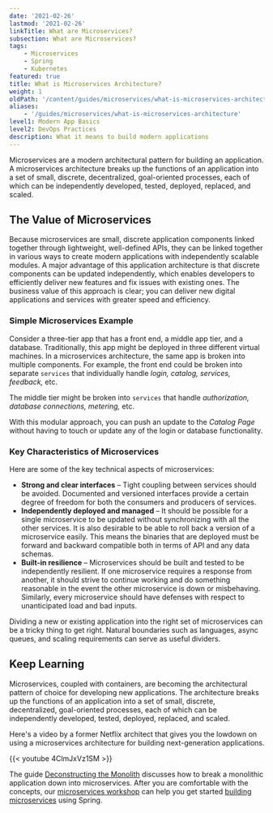 ```yaml
---
date: '2021-02-26'
lastmod: '2021-02-26'
linkTitle: What are Microservices?
subsection: What are Microservices?
tags:
    - Microservices
    - Spring
    - Kubernetes
featured: true
title: What is Microservices Architecture?
weight: 1
oldPath: '/content/guides/microservices/what-is-microservices-architecture.md'
aliases:
    - '/guides/microservices/what-is-microservices-architecture'
level1: Modern App Basics
level2: DevOps Practices
description: What it means to build modern applications
---
```


Microservices are a modern architectural pattern for building an application. A microservices architecture breaks up the functions of an application into a set of small, discrete, decentralized, goal-oriented processes, each of which can be independently developed, tested, deployed, replaced, and scaled.

## The Value of Microservices

Because microservices are small, discrete application components linked together through lightweight, well-defined APIs, they can be linked together in various ways to create modern applications with independently scalable modules. A major advantage of this application architecture is that discrete components can be updated independently, which enables developers to efficiently deliver new features and fix issues with existing ones. The business value of this approach is clear; you can deliver new digital applications and services with greater speed and efficiency.

### Simple Microservices Example

Consider a three-tier app that has a front end, a middle app tier, and a database. Traditionally, this app might be deployed in three different virtual machines. In a microservices architecture, the same app is broken into multiple components. For example, the front end could be broken into separate `services` that individually handle _login, catalog, services, feedback,_ etc.

The middle tier might be broken into `services` that handle _authorization, database connections, metering,_ etc.

With this modular approach, you can push an update to the _Catalog Page_ without having to touch or update any of the login or database functionality.

### Key Characteristics of Microservices

Here are some of the key technical aspects of microservices:

-   **Strong and clear interfaces** – Tight coupling between services should be avoided. Documented and versioned interfaces provide a certain degree of freedom for both the consumers and producers of services.
-   **Independently deployed and managed** – It should be possible for a single microservice to be updated without synchronizing with all the other services. It is also desirable to be able to roll back a version of a microservice easily. This means the binaries that are deployed must be forward and backward compatible both in terms of API and any data schemas.
-   **Built-in resilience** – Microservices should be built and tested to be independently resilient. If one microservice requires a response from another, it should strive to continue working and do something reasonable in the event the other microservice is down or misbehaving. Similarly, every microservice should have defenses with respect to unanticipated load and bad inputs.

Dividing a new or existing application into the right set of microservices can be a tricky thing to get right. Natural boundaries such as languages, async queues, and scaling requirements can serve as useful dividers.

## Keep Learning

Microservices, coupled with containers, are becoming the architectural pattern of choice for developing new applications. The architecture breaks up the functions of an application into a set of small, discrete, decentralized, goal-oriented processes, each of which can be independently developed, tested, deployed, replaced, and scaled.

Here's a video by a former Netflix architect that gives you the lowdown on using a microservices architecture for building next-generation applications.

{{< youtube 4ClmJxVz1SM >}}

The guide [Deconstructing the Monolith](/guides/microservices/deconstructing-the-monolith/) discusses how to break a monolithic application down into microservices. After you are comfortable with the concepts, our [microservices workshop](/workshops/lab-microservice/) can help you get started [building microservices](/topics/building-modern-applications) using Spring.
